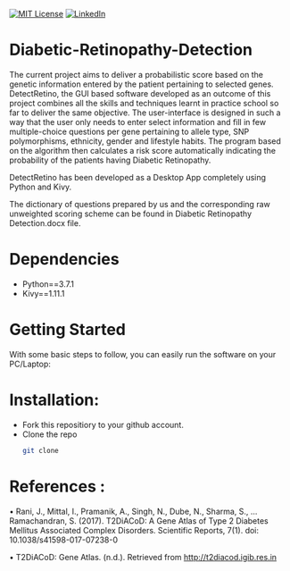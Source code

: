 [![MIT License][license-shield]][license-url]
[![LinkedIn][linkedin-shield]][linkedin-url]

# Diabetic-Retinopathy-Detection

The current project aims to deliver a probabilistic score based on the genetic information entered by the patient pertaining to selected genes. DetectRetino, the GUI based software developed as an outcome of this project combines all the skills and techniques learnt in practice school so far to deliver the same objective. The user-interface is designed in such a way that the user only needs to enter select information and fill in few multiple-choice questions per gene pertaining to allele type, SNP polymorphisms, ethnicity, gender and lifestyle habits. The program based on the algorithm then calculates a risk score automatically indicating the probability of the patients having Diabetic Retinopathy.

DetectRetino has been developed as a Desktop App completely using Python and Kivy.

The dictionary of questions prepared by us and the corresponding raw unweighted scoring scheme can be found in Diabetic Retinopathy Detection.docx file.
# Dependencies
* Python==3.7.1
* Kivy==1.11.1

# Getting Started
With some basic steps to follow, you can easily run the software on your PC/Laptop:
# Installation:
* Fork this repositiory to your github account.
* Clone the repo
   ```sh
   git clone 
   ```

# References :


•	Rani, J., Mittal, I., Pramanik, A., Singh, N., Dube, N., Sharma, S., … Ramachandran, 
S. (2017). T2DiACoD: A Gene Atlas of Type 2 Diabetes Mellitus Associated 
Complex Disorders. Scientific Reports, 7(1). doi: 10.1038/s41598-017-07238-0 

•	 T2DiACoD: Gene Atlas. (n.d.). Retrieved from http://t2diacod.igib.res.in

[license-shield]: https://img.shields.io/github/license/othneildrew/Best-README-Template.svg?style=for-the-badge
[license-url]: https://github.com/thecodeeagle/Diabetic-Retinopathy-Risk-Prediction/LICENSE.txt
[linkedin-shield]: https://img.shields.io/badge/-LinkedIn-black.svg?style=for-the-badge&logo=linkedin&colorB=555
[linkedin-url]: https://www.linkedin.com/in/ashlesha-kumar-bitsp/
